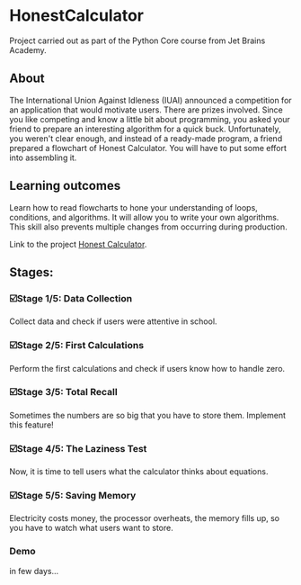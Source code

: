 # HonestCalculator
Project carried out as part of the Python Core course from Jet Brains Academy.

## About
The International Union Against Idleness (IUAI) announced a competition for an application that would motivate users. There are prizes involved. Since you like competing and know a little bit about programming, you asked your friend to prepare an interesting algorithm for a quick buck. Unfortunately, you weren't clear enough, and instead of a ready-made program, a friend prepared a flowchart of Honest Calculator. You will have to put some effort into assembling it.

## Learning outcomes
Learn how to read flowcharts to hone your understanding of loops, conditions, and algorithms. It will allow you to write your own algorithms. This skill also prevents multiple changes from occurring during production.

Link to the project [Honest Calculator](https://hyperskill.org/projects/208).

## Stages:
### :ballot_box_with_check:Stage 1/5: Data Collection
Collect data and check if users were attentive in school.
### :ballot_box_with_check:Stage 2/5: First Calculations
Perform the first calculations and check if users know how to handle zero.
### :ballot_box_with_check:Stage 3/5: Total Recall
Sometimes the numbers are so big that you have to store them. Implement this feature!
### :ballot_box_with_check:Stage 4/5: The Laziness Test
Now, it is time to tell users what the calculator thinks about equations.
### :ballot_box_with_check:Stage 5/5: Saving Memory
Electricity costs money, the processor overheats, the memory fills up, so you have to watch what users want to store.

### Demo
in few days...
